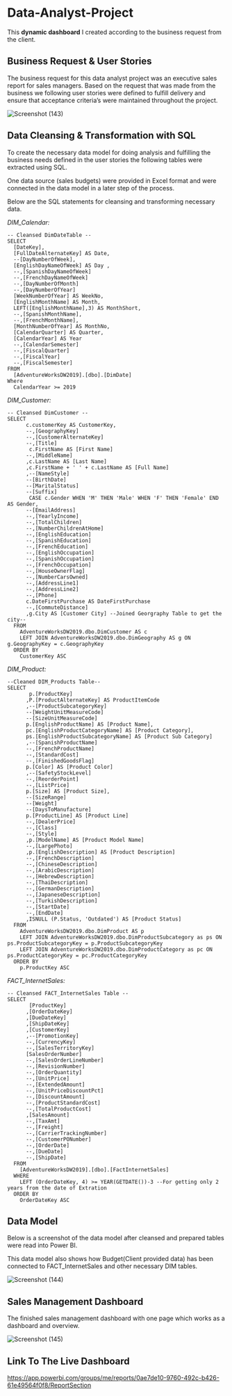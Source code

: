 # Data-Analyst-Project

This **dynamic dashboard** I created according to the business request from the client.

## Business Request & User Stories

The business request for this data analyst project was an executive sales report for sales managers. Based on the request that was made from the business we following user stories were defined to fulfill delivery and ensure that acceptance criteria’s were maintained throughout the project.




![Screenshot (143)](https://user-images.githubusercontent.com/91732450/216251217-c4061e82-6590-48ef-8761-25196ba09c2f.png)

## Data Cleansing & Transformation with SQL

To create the necessary data model for doing analysis and fulfilling the business needs defined in the user stories the following tables were extracted using SQL.

One data source (sales budgets) were provided in Excel format and were connected in the data model in a later step of the process.

Below are the SQL statements for cleansing and transforming necessary data.

*DIM_Calendar:*

```
-- Cleansed DimDateTable --
SELECT 
  [DateKey], 
  [FullDateAlternateKey] AS Date,
  --[DayNumberOfWeek], 
  [EnglishDayNameOfWeek] AS Day	,
  --,[SpanishDayNameOfWeek]
  --,[FrenchDayNameOfWeek]
  --,[DayNumberOfMonth]
  --,[DayNumberOfYear]
  [WeekNumberOfYear] AS WeekNo, 
  [EnglishMonthName] AS Month,
  LEFT([EnglishMonthName],3) AS MonthShort,
  --,[SpanishMonthName],
  --,[FrenchMonthName],
  [MonthNumberOfYear] AS MonthNo, 
  [CalendarQuarter] AS Quarter, 
  [CalendarYear] AS Year
  --,[CalendarSemester]
  --,[FiscalQuarter]
  --,[FiscalYear]
  --,[FiscalSemester]
FROM 
  [AdventureWorksDW2019].[dbo].[DimDate]
Where 
  CalendarYear >= 2019
```

*DIM_Customer:*

```
-- Cleansed DimCustomer --
SELECT 
	  c.customerKey AS CustomerKey,
      --,[GeographyKey]
      --,[CustomerAlternateKey]
      --,[Title]
       c.FirstName AS [First Name]
      --,[MiddleName]
      ,c.LastName AS [Last Name]
	  ,c.FirstName + ' ' + c.LastName AS [Full Name]
      ,--[NameStyle]
      --[BirthDate]
      --[MaritalStatus]
      --[Suffix]
       CASE c.Gender WHEN 'M' THEN 'Male' WHEN 'F' THEN 'Female' END AS Gender,
      --[EmailAddress]
      --,[YearlyIncome]
      --,[TotalChildren]
      --,[NumberChildrenAtHome]
      --,[EnglishEducation]
      --,[SpanishEducation]
      --,[FrenchEducation]
      --,[EnglishOccupation]
      --,[SpanishOccupation]
      --,[FrenchOccupation]
      --,[HouseOwnerFlag]
      --,[NumberCarsOwned]
      --,[AddressLine1]
      --,[AddressLine2]
      --,[Phone]
      c.DateFirstPurchase AS DateFirstPurchase
      --,[CommuteDistance]
	  ,g.City AS [Customer City] --Joined Georgraphy Table to get the city--
  FROM 
	AdventureWorksDW2019.dbo.DimCustomer AS c
	LEFT JOIN AdventureWorksDW2019.dbo.DimGeography AS g ON g.GeographyKey = c.GeographyKey
  ORDER BY
    CustomerKey ASC
```

*DIM_Product:*
```
--Cleaned DIM_Products Table--
SELECT 
       p.[ProductKey] 
      ,P.[ProductAlternateKey] AS ProductItemCode
      ,--[ProductSubcategoryKey]
      --[WeightUnitMeasureCode]
      --[SizeUnitMeasureCode]
      p.[EnglishProductName] AS [Product Name],
	  pc.[EnglishProductCategoryName] AS [Product Category],
	  ps.[EnglishProductSubcategoryName] AS [Product Sub Category]
      ,--[SpanishProductName]
      --,[FrenchProductName]
      --,[StandardCost]
      --,[FinishedGoodsFlag]
      p.[Color] AS [Product Color]
      ,--[SafetyStockLevel]
      --,[ReorderPoint]
      --,[ListPrice]
      p.[Size] AS [Product Size],
      --[SizeRange]
      --[Weight]
      --[DaysToManufacture]
      p.[ProductLine] AS [Product Line]
      --,[DealerPrice]
      --,[Class]
      --,[Style]
      ,p.[ModelName] AS [Product Model Name]
      --,[LargePhoto]
      ,p.[EnglishDescription] AS [Product Description]
      --,[FrenchDescription]
      --,[ChineseDescription]
      --,[ArabicDescription]
      --,[HebrewDescription]
      --,[ThaiDescription]
      --,[GermanDescription]
      --,[JapaneseDescription]
      --,[TurkishDescription]
      --,[StartDate]
      --,[EndDate]
      ,ISNULL (P.Status, 'Outdated') AS [Product Status]
  FROM 
    AdventureWorksDW2019.dbo.DimProduct AS p
	LEFT JOIN AdventureWorksDW2019.dbo.DimProductSubcategory as ps ON ps.ProductSubcategoryKey = p.ProductSubcategoryKey
	LEFT JOIN AdventureWorksDW2019.dbo.DimProductCategory as pc ON ps.ProductCategoryKey = pc.ProductCategoryKey
  ORDER BY
	p.ProductKey ASC
```

*FACT_InternetSales:*
```
-- Cleansed FACT_InternetSales Table --
SELECT 
       [ProductKey]
      ,[OrderDateKey]
      ,[DueDateKey]
      ,[ShipDateKey]
      ,[CustomerKey]
      ,--[PromotionKey]
      --,[CurrencyKey]
      --,[SalesTerritoryKey]
      [SalesOrderNumber]
      --,[SalesOrderLineNumber]
      --,[RevisionNumber]
      --,[OrderQuantity]
      --,[UnitPrice]
      --,[ExtendedAmount]
      --,[UnitPriceDiscountPct]
      --,[DiscountAmount]
      --,[ProductStandardCost]
      --,[TotalProductCost]
      ,[SalesAmount]
      --,[TaxAmt]
      --,[Freight]
      --,[CarrierTrackingNumber]
      --,[CustomerPONumber]
      --,[OrderDate]
      --,[DueDate]
      --,[ShipDate]
  FROM 
    [AdventureWorksDW2019].[dbo].[FactInternetSales]
  WHERE
    LEFT (OrderDateKey, 4) >= YEAR(GETDATE())-3 --For getting only 2 years from the date of Extration
  ORDER BY
    OrderDateKey ASC
```

## Data Model ##

Below is a screenshot of the data model after cleansed and prepared tables were read into Power BI.

This data model also shows how Budget(Client provided data) has been connected to FACT_InternetSales and other necessary DIM tables.

![Screenshot (144)](https://user-images.githubusercontent.com/91732450/216254382-bb0e755f-3767-4f2a-a57c-5615e3cba84f.png)


## Sales Management Dashboard ##

The finished sales management dashboard with one page which works as a dashboard and overview.

![Screenshot (145)](https://user-images.githubusercontent.com/91732450/216255288-157da010-fb85-450a-919e-ddcfd1ea0377.png)

## Link To The Live Dashboard ##

https://app.powerbi.com/groups/me/reports/0ae7de10-9760-492c-b426-61e49564f0f8/ReportSection
